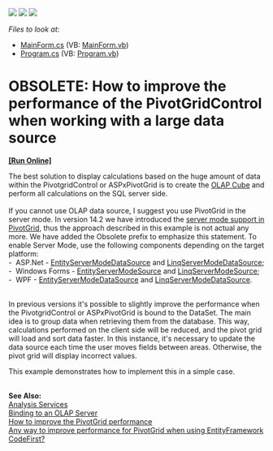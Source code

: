 <!-- default badges list -->
![](https://img.shields.io/endpoint?url=https://codecentral.devexpress.com/api/v1/VersionRange/134061931/13.1.4%2B)
[![](https://img.shields.io/badge/Open_in_DevExpress_Support_Center-FF7200?style=flat-square&logo=DevExpress&logoColor=white)](https://supportcenter.devexpress.com/ticket/details/E2052)
[![](https://img.shields.io/badge/📖_How_to_use_DevExpress_Examples-e9f6fc?style=flat-square)](https://docs.devexpress.com/GeneralInformation/403183)
<!-- default badges end -->
<!-- default file list -->
*Files to look at*:

* [MainForm.cs](./CS/Q248188/MainForm.cs) (VB: [MainForm.vb](./VB/Q248188/MainForm.vb))
* [Program.cs](./CS/Q248188/Program.cs) (VB: [Program.vb](./VB/Q248188/Program.vb))
<!-- default file list end -->
# OBSOLETE: How to improve the performance of the PivotGridControl when working with a large data source
<!-- run online -->
**[[Run Online]](https://codecentral.devexpress.com/e2052)**
<!-- run online end -->


<p>The best solution to display calculations based on the huge amount of data within the PivotgridControl or ASPxPivotGrid is to create the <a href="http://en.wikipedia.org/wiki/OLAP_cube"><u>OLAP Cube</u></a> and perform all calculations on the SQL server side.<br /><br />If you cannot use OLAP data source, I suggest you use PivotGrid in the server mode. In version 14.2 we have introduced the <a href="https://www.devexpress.com/Support/Center/p/S133758">server mode support in PivotGrid</a>, thus the approach described in this example is not actual any more. We have added the Obsolete prefix to emphasize this statement. To enable Server Mode, use the following components depending on the target platform:<br />-  ASP.Net - <a href="https://documentation.devexpress.com/#AspNet/clsDevExpressDataLinqEntityServerModeDataSourcetopic">EntityServerModeDataSource</a> and <a href="https://documentation.devexpress.com/#AspNet/clsDevExpressDataLinqLinqServerModeDataSourcetopic">LinqServerModeDataSource</a>;<br />-  Windows Forms - <a href="https://documentation.devexpress.com/#CoreLibraries/clsDevExpressDataLinqEntityServerModeSourcetopic">EntityServerModeSource</a> and <a href="https://documentation.devexpress.com/#CoreLibraries/clsDevExpressDataLinqLinqServerModeSourcetopic">LinqServerModeSource</a>;<br />-  WPF - <a href="https://documentation.devexpress.com/#WPF/clsDevExpressXpfCoreServerModeEntityServerModeDataSourcetopic">EntityServerModeDataSource</a> and <a href="https://documentation.devexpress.com/#WPF/clsDevExpressXpfCoreServerModeLinqServerModeDataSourcetopic">LinqServerModeDataSource</a>.<br /><br /></p>
<p>In previous versions it's possible to slightly improve the performance when the PivotgridControl or ASPxPivotGrid is bound to the DataSet. The main idea is to group data when retrieving them from the database. This way, calculations performed on the client side will be reduced, and the pivot grid will load and sort data faster. In this instance, it's necessary to update the data source each time the user moves fields between areas. Otherwise, the pivot grid will display incorrect values.</p>
<p>This example demonstrates how to implement this in a simple case.<br /><br /></p>
<p><strong>See Also:</strong><br /> <u>Analysis Services</u><br /> <a href="http://documentation.devexpress.com/#WindowsForms/CustomDocument3253"><u>Binding to an OLAP Server </u></a><br /> <a href="https://www.devexpress.com/Support/Center/p/K18104">How to improve the PivotGrid performance</a><u><br /> </u><a href="https://www.devexpress.com/Support/Center/p/Q423110">Any way to improve performance for PivotGrid when using EntityFramework CodeFirst?</a></p>

<br/>


